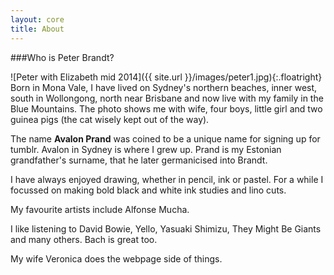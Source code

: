 ```yaml
---
layout: core
title: About
---
```


###Who is Peter Brandt?

![Peter with Elizabeth mid 2014]({{ site.url }}/images/peter1.jpg){:.floatright}
Born in Mona Vale, I have lived on Sydney's northern beaches, inner west, south in Wollongong, north near Brisbane and now live with my family in the Blue Mountains.  The photo shows me with wife, four boys, little girl and two guinea pigs (the cat wisely kept out of the way).

The name **Avalon Prand** was coined to be a unique name for signing up for tumblr.  Avalon in Sydney is where I grew up.  Prand is my Estonian grandfather's surname, that he later germanicised into Brandt.
	
I have always enjoyed drawing, whether in pencil, ink or pastel. For a while I focussed on making bold black and white ink studies and lino cuts.

My favourite artists include Alfonse Mucha.

I like listening to David Bowie, Yello, Yasuaki Shimizu, They Might Be Giants and many others.  Bach is great too.

My wife Veronica does the webpage side of things.

